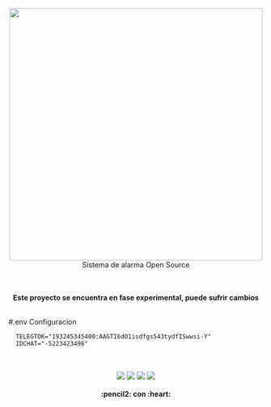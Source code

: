 <p align="center">
  <img width="500" src="https://github.com/gusgeek/secureMyHouse/blob/main/logo.svg">
  <br>
  Sistema de alarma Open Source
  <br>
</p>
<p align="center">
  <br><br>
  <strong>
    Este proyecto se encuentra en fase experimental, puede sufrir cambios
  </strong>
  <br><br>
</p>

#.env Configuracion


```
  TELEGTOK="193245345400:AAGTI6dO1isdfgs543tydfISwwsi-Y"
  IDCHAT="-5223423496"
```


<p align="center">
  <br>
  <bR>
    <img src="https://img.shields.io/github/downloads/gusgeek/secureMyHouse/total">  
    <img src="https://img.shields.io/github/v/release/gusgeek/secureMyHouse">  
    <img src="https://img.shields.io/github/release-date/gusgeek/secureMyHouse">  
    <img src="https://img.shields.io/github/languages/code-size/gusgeek/secureMyHouse">
  <br><br>
  <strong>:pencil2: con :heart:</strong>
</p>

